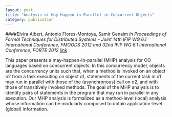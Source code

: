 ```yaml
---
layout: post
title: "Analysis of May-Happen-in-Parallel in Concurrent Objects"
category: publication
---
```

####Elvira Albert, Antonio Flores-Montoya, Samir Genaim
*In Proceedings of Formal Techniques for Distributed Systems - Joint 14th IFIP WG
6.1 International Conference, FMOODS 2012 and 32nd IFIP WG 6.1
International Conference, FORTE 2012*  [link](http://rdcu.be/vlk5)

This paper presents a may-happen-in-parallel (MHP) analysis for OO languages based on concurrent objects. In this concurrency model, objects are the concurrency units such that, when a method is invoked on an object o2 from a task executing on object o1, statements of the current task in o1 may run in parallel with those of the (asynchronous) call on o2, and with those of transitively invoked methods. The goal of the MHP analysis is to identify pairs of statements in the program that may run in parallel in any execution. Our MHP analysis is formalized as a method-level (local) analysis whose information can be modularly composed to obtain application-level (global) information.